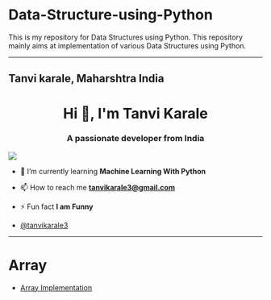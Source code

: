 # Data-Structure-using-Python

This is my repository for Data Structures using Python. This repository mainly aims at implementation of various Data Structures using Python.


---------


Tanvi karale,
Maharshtra India
---
<h1 align="center">Hi 👋, I'm Tanvi Karale</h1>
<h3 align="center">A passionate developer from India</h3>

<p align="left"> <img src="https://miro.medium.com/v2/resize:fit:1400/format:webp/1*KpDOKMFAgDWaGTQHL0r70g.png"="tanvikarale3" /> </p>

- 🌱 I’m currently learning **Machine Learning With Python**
- 📫 How to reach me **tanvikarale3@gmail.com**

- ⚡ Fun fact **I am Funny**



- [@tanvikarale3](https://github.com/TanviKarale3)
----

# Array

   * [Array Implementation](https://github.com/TanviKarale3/Data-Structure-using-Python/commit/c648d5bbfac08e64498054618b8fb65a9cab0969)
